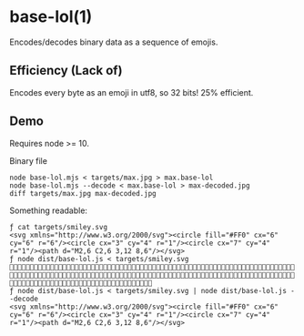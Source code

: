 # base-lol(1)

Encodes/decodes binary data as a sequence of emojis.

## Efficiency (Lack of)

Encodes every byte as an emoji in utf8, so 32 bits! 25% efficient.

## Demo

Requires node >= 10.

Binary file

    node base-lol.mjs < targets/max.jpg > max.base-lol
    node base-lol.mjs --decode < max.base-lol > max-decoded.jpg
    diff targets/max.jpg max-decoded.jpg

Something readable:

    ƒ cat targets/smiley.svg
    <svg xmlns="http://www.w3.org/2000/svg"><circle fill="#FF0" cx="6" cy="6" r="6"/><circle cx="3" cy="4" r="1"/><circle cx="7" cy="4" r="1"/><path d="M2,6 C2,6 3,12 8,6"/></svg>
    ƒ node dist/base-lol.js < targets/smiley.svg
    🐼😲😵😦🐠😷😬😫😭😲🐽🐢😧😳😳😯🐺🐯🐯😶😶😶🐮😶🐳🐮😮😱😦🐯🐲🐰🐰🐰🐯😲😵😦🐢🐾🐼😢😨😱😢😫😤🐠😥😨😫😫🐽🐢🐣😅😅🐰🐢🐠😢😷🐽🐢🐶🐢🐠😢😸🐽🐢🐶🐢🐠😱🐽🐢🐶🐢🐯🐾🐼😢😨😱😢😫😤🐠😢😷🐽🐢🐳🐢🐠😢😸🐽🐢🐴🐢🐠😱🐽🐢🐱🐢🐯🐾🐼😢😨😱😢😫😤🐠😢😷🐽🐢🐷🐢🐠😢😸🐽🐢🐴🐢🐠😱🐽🐢🐱🐢🐯🐾🐼😯😠😳😧🐠😣🐽🐢😌🐲🐬🐶🐠😂🐲🐬🐶🐠🐳🐬🐱🐲🐠🐸🐬🐶🐢🐯🐾🐼🐯😲😵😦🐾
    ƒ node dist/base-lol.js < targets/smiley.svg | node dist/base-lol.js --decode
    <svg xmlns="http://www.w3.org/2000/svg"><circle fill="#FF0" cx="6" cy="6" r="6"/><circle cx="3" cy="4" r="1"/><circle cx="7" cy="4" r="1"/><path d="M2,6 C2,6 3,12 8,6"/></svg>

